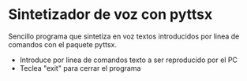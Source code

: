 # Sintetizador de voz con pyttsx
Sencillo programa que sintetiza en voz textos introducidos por linea de comandos con el paquete pyttsx.

* Introduce por linea de comandos texto a ser reproducido por el PC
* Teclea "exit" para cerrar el programa
